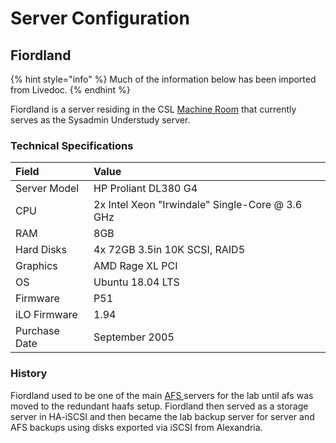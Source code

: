# Server Configuration

## Fiordland

{% hint style="info" %}
Much of the information below has been imported from Livedoc.
{% endhint %}

Fiordland is a server residing in the CSL [Machine Room](../../../general/machine-room.md) that currently serves as the Sysadmin Understudy server.

### Technical Specifications

| Field | Value |
| :--- | :--- |
| Server Model | HP Proliant DL380 G4 |
| CPU | 2x Intel Xeon "Irwindale" Single-Core @ 3.6 GHz |
| RAM | 8GB |
| Hard Disks | 4x 72GB 3.5in 10K SCSI, RAID5 |
| Graphics | AMD Rage XL PCI |
| OS | Ubuntu 18.04 LTS |
| Firmware | P51 |
| iLO Firmware | 1.94 |
| Purchase Date | September 2005 |

### History

Fiordland used to be one of the main [AFS ](../../../technologies/storage/afs/)servers for the lab until afs was moved to the redundant haafs setup. Fiordland then served as a storage server in HA-iSCSI and then became the lab backup server for server and AFS backups using disks exported via iSCSI from Alexandria.

